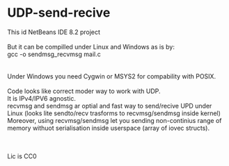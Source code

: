 # UDP-send-recive
This id NetBeans IDE 8.2 project\
\
But it can be compilled under Linux and Windows as is by:\
gcc -o sendmsg_recvmsg mail.c\
\
\
Under Windows you need Cygwin or MSYS2 for compability with POSIX.\
\
Code looks like correct moder way to work with UDP.\
It is IPv4/IPV6 agnostic.\
recvmsg and sendmsg ar optial and fast way to send/recive UPD under Linux (looks lite sendto/recv trasforms to recvmsg/sendmsg inside kernel)\
Moreover, using recvmsg/sendmsg let you sending non-continius range of memory withuot serialisation inside userspace (array of iovec structs).

\
\
Lic is CC0


